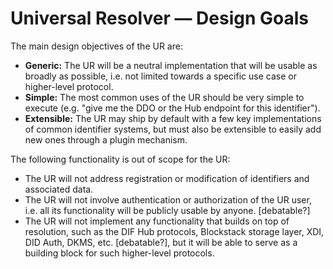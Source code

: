 # Universal Resolver — Design Goals

The main design objectives of the UR are:
 
* **Generic:** The UR will be a neutral implementation that will be usable as broadly as possible, i.e. not limited towards a specific use case or higher-level protocol.
* **Simple:** The most common uses of the UR should be very simple to execute (e.g. "give me the DDO or the Hub endpoint for this identifier").
* **Extensible:** The UR may ship by default with a few key implementations of common identifier systems, but must also be extensible to easily add new ones through a plugin mechanism.

The following functionality is out of scope for the UR:

* The UR will not address registration or modification of identifiers and associated data.
* The UR will not involve authentication or authorization of the UR user, i.e. all its functionality will be publicly usable by anyone. [debatable?]
* The UR will not implement any functionality that builds on top of resolution, such as the DIF Hub protocols, Blockstack storage layer, XDI, DID Auth, DKMS, etc. [debatable?], but it will be able to serve as a building block for such higher-level protocols.
